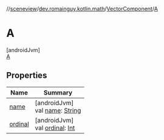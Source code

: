 //[sceneview](../../../../index.md)/[dev.romainguy.kotlin.math](../../index.md)/[VectorComponent](../index.md)/[A](index.md)

# A

[androidJvm]\
[A](index.md)

## Properties

| Name | Summary |
|---|---|
| [name](../../../io.github.sceneview.texture/-texture-loader/-texture-type/-d-a-t-a/index.md#-372974862%2FProperties%2F-1571379623) | [androidJvm]<br>val [name](../../../io.github.sceneview.texture/-texture-loader/-texture-type/-d-a-t-a/index.md#-372974862%2FProperties%2F-1571379623): [String](https://kotlinlang.org/api/latest/jvm/stdlib/kotlin/-string/index.html) |
| [ordinal](../../../io.github.sceneview.texture/-texture-loader/-texture-type/-d-a-t-a/index.md#-739389684%2FProperties%2F-1571379623) | [androidJvm]<br>val [ordinal](../../../io.github.sceneview.texture/-texture-loader/-texture-type/-d-a-t-a/index.md#-739389684%2FProperties%2F-1571379623): [Int](https://kotlinlang.org/api/latest/jvm/stdlib/kotlin/-int/index.html) |
